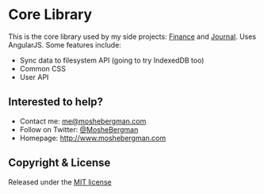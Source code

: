 # Core Library

This is the core library used by my side projects: [Finance](https://github.com/mb-dev/finance-ng) and [Journal](https://github.com/mb-dev/journal-ng). Uses AngularJS. Some features include:
* Sync data to filesystem API (going to try IndexedDB too)
* Common CSS
* User API

## Interested to help?
* Contact me: [me@moshebergman.com](mailto:me@moshebergman.com)
* Follow on Twitter: [@MosheBergman](https://twitter.com/MosheBergman)
* Homepage: http://www.moshebergman.com

## Copyright & License

Released under the [MIT license](LICENSE)
